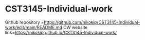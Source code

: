 # CST3145-Individual-work
Github repository =https://github.com/nikokip/CST3145-Individual-work/edit/main/README.md
CW website link=https://nikokip.github.io/CST3145-Individual-work/ 

